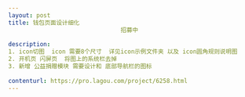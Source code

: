 ```yaml
---                
layout: post       
title: 钱包页面设计细化
                                招募中
           
description: 
1. icon切图  icon 需要8个尺寸  详见icon示例文件夹 以及 icon圆角规则说明图
2. 开机页 闪屏页  将图上的系统栏去掉
3. 新增 公益捐赠模块 需要设计和 底部导航栏的图标
     
contenturl: https://pro.lagou.com/project/6258.html      
---                 
```

